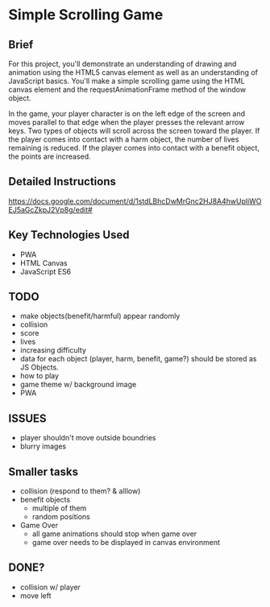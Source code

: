 # Simple Scrolling Game

## Brief

For this project, you'll demonstrate an understanding of drawing and animation using the HTML5 canvas element as well as an understanding of JavaScript basics.  You'll make a simple scrolling game using the HTML canvas element and  the requestAnimationFrame method of the window object.

In the game, your player character is on the left edge of the screen and moves parallel to that edge when the player presses the relevant arrow keys.   Two types of objects will scroll across the screen toward the player.  If the player comes into contact with a harm object, the number of lives remaining is reduced.   If the player comes into contact with a benefit object, the points are increased.


## Detailed Instructions 

https://docs.google.com/document/d/1stdLBhcDwMrGnc2HJ8A4hwUpliWOEJ5aGcZkpJ2Vp8g/edit# 

## Key Technologies Used
* PWA
* HTML Canvas
* JavaScript ES6

## TODO
* make objects(benefit/harmful) appear randomly
* collision
* score
* lives
* increasing difficulty
* data for each object (player, harm, benefit, game?) should be stored as JS Objects.
* how to play
* game theme w/ background image
* PWA

## ISSUES
* player shouldn't move outside boundries
* blurry images


## Smaller tasks
- collision (respond to them? & alllow)
- benefit objects
    - multiple of them
    - random positions
- Game Over
    - all game animations should stop when game over 
    - game over needs to be displayed in canvas environment


## DONE?
- collision w/ player
- move left